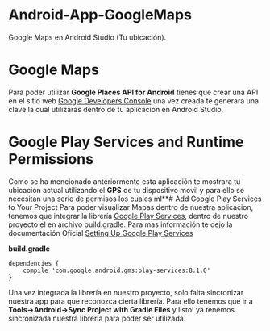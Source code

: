 # Android-App-GoogleMaps
Google Maps en Android Studio (Tu ubicación).

# Google Maps
Para poder utilizar **Google Places API for Android** tienes que crear una API en el sitio web [Google Developers Console](https://console.developers.google.com/) 
una vez creada te generara una clave la cual utilizaras dentro de tu aplicacion en Android Studio.

# Google Play Services and Runtime Permissions
Como se ha mencionado anteriormente esta aplicación te mostrara tu ubicación actual utilizando el **GPS** de tu dispositivo movil y para ello se necesitan una serie de permisos los cuales ml**# Add Google Play Services to Your Project
Para poder visualizar Mapas dentro de nuestra aplicacion, tenemos que integrar la librería [Google Play Services](https://developers.google.com/android/guides/setup), dentro de nuestro proyecto el en archivo build.gradle. Para mas información te dejo la documentación Oficial [Setting Up Google Play Services](https://developers.google.com/android/guides/setup)

**build.gradle**

    dependencies {
        compile 'com.google.android.gms:play-services:8.1.0'
    }

Una vez integrada la librería en nuestro proyecto, solo falta sincronizar nuestra app para que reconozca cierta librería. Para ello tenemos que ir a **Tools->Android->Sync Project with Gradle Files** y listo! ya tenemos sincronizada nuestra librería para poder ser utilizada.
